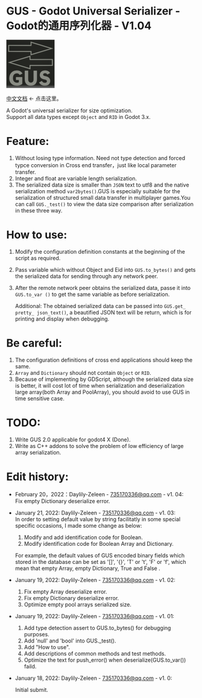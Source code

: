 
# GUS - Godot Universal Serializer - Godot的通用序列化器 - V1.04

![Image text](https://github.com/Daylily-Zeleen/GUS-Godot-Universal-Serializer/blob/main/icon.png)

[中文文档](https://github.com/Daylily-Zeleen/GUS-Godot-Universal-Serializer/blob/main/README_zh_cn.md) <- 点击这里。

A Godot's universal serializer for size optimization.    
Support all data types except `Object` and `RID` in Godot 3.x.

# Feature:
  1. Without losing type information. Need not type detection and forced typce conversion in Cross end transfer，just like local parameter transfer.
  2. Integer and float are variable length serialization.
  3. The serialized data size is smaller than `JSON` text to utf8 and the native serialization method `var2bytes()`.GUS is especially suitable for the serialization of structured small data transfer in multiplayer games.You can call `GUS._test()` to view the data size comparison after serialization in these three way.

# How to use:
  1. Modify the configuration definition constants at the beginning of the script as required.
  2. Pass variable which without Object and Eid into `GUS.to_bytes()` and gets the serialized data for sending through any network peer.
  3. After the remote network peer obtains the serialized data, passe it into `GUS.to_var ()` to get the same variable as before serialization.
  
      Additional: The obtained serialized data can be passed into `GUS.get_ pretty_ json_text()`, a beautified JSON text will be return, which is for printing and display when debugging.


# Be careful:
  1. The configuration definitions of cross end applications should keep the same.
  2. `Array` and `Dictionary` should not contain `Object` or `RID`.
  3. Because of implementing by GDScript, although the serialized data size is better, it will cost lot of time when serialization and deserialization large array(both Array and PoolArray), you should avoid to use GUS in time sensitive case.
	
# TODO:
  1. Write GUS 2.0 applicable for godot4 X (Done).
  2. Write as C++ addons to solve the problem of low efficiency of large array serialization.

# Edit history:
  - February 20，2022：Daylily-Zeleen - 735170336@qq.com - v1. 04:    
	Fix empty Dictionary deserialize error.
	
  - January 21, 2022: Daylily-Zeleen - 735170336@qq.com - v1. 03:    
    In order to setting default value by string facilitatly in some special specific occasions, I made some change as below: 
  
	  1. Modify and add identification code for Boolean.  
	  2. Modify identification code for Boolean Array and Dictionary.  
	
    For example, the default values of GUS encoded binary fields which stored in the database can be set as '[]', '{}', 'T' or 't', 'F' or 'f', which mean that empty Array, empty Dictionary, True and False .

  - January 19, 2022: Daylily-Zeleen - 735170336@qq.com - v1. 02:
  
	1. Fix empty Array deserialize error.
	2. Fix empty Dictionary deserialize error.
	3. Optimize empty pool arrays serialized size.

  - January 19, 2022: Daylily-Zeleen - 735170336@qq.com - v1. 01:
  
	1. Add type detection assert to GUS.to_bytes() for debugging purposes.
	2. Add 'null' and 'bool' into GUS._test().
	3. Add "How to use".
	4. Add descriptions of common methods and test methods.
	5. Optimize the text for push_error() when deserialize(GUS.to_var()) faild.

  - January 18, 2022: Daylily-Zeleen - 735170336@qq.com - v1. 0:
  
  	Initial submit.
